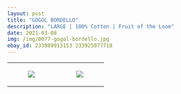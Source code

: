 ```yaml
---
layout: post
title: "GOGOL BORDELLO"
description: "LARGE | 100% Cotton | Fruit of the Loom"
date: 2021-03-08
img: /img/0077-gogol-bordello.jpg
ebay_id: 233989913153 233925077718
---
```




<table style="width:100%;"><tr><td style="vertical-align:top;">
      <figure class="tmblr-full" data-orig-height="2048" data-orig-width="1365" data-orig-src="https://concertshirts.netlify.app/shirts/0077/0077-01.jpg"><img src="https://64.media.tumblr.com/8a73e6ec15c0fcec9b3e4d39ba7060ab/6c8db8742873f1ce-c8/s540x810/eb9d1a9f6e42055d7ea3d77d0bc96acd59227de4.jpg" data-orig-height="2048" data-orig-width="1365" data-orig-src="https://concertshirts.netlify.app/shirts/0077/0077-01.jpg"/></figure></td>
    <td style="vertical-align:top;">
      <figure class="tmblr-full" data-orig-height="2048" data-orig-width="1365" data-orig-src="https://concertshirts.netlify.app/shirts/0077/0077-02.jpg"><img src="https://64.media.tumblr.com/497e73833bb353aedd6f3965aed16afe/6c8db8742873f1ce-b2/s540x810/3036de55ba85e31298f1537b2972a96223ee3675.jpg" data-orig-height="2048" data-orig-width="1365" data-orig-src="https://concertshirts.netlify.app/shirts/0077/0077-02.jpg"/></figure></td>
  </tr></table>
